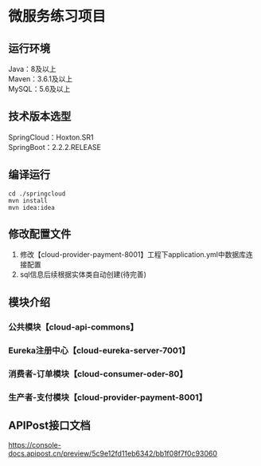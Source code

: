 # 微服务练习项目

## 运行环境
Java：8及以上 <br/>
Maven：3.6.1及以上 <br/>
MySQL：5.6及以上
## 技术版本选型
SpringCloud：Hoxton.SR1 <br/>
SpringBoot：2.2.2.RELEASE <br/>

## 编译运行
```shell
cd ./springcloud
mvn install 
mvn idea:idea
```

## 修改配置文件
1. 修改【cloud-provider-payment-8001】工程下application.yml中数据库连接配置
2. sql信息后续根据实体类自动创建(待完善)

## 模块介绍
### 公共模块【cloud-api-commons】
### Eureka注册中心【cloud-eureka-server-7001】
### 消费者-订单模块【cloud-consumer-oder-80】
### 生产者-支付模块【cloud-provider-payment-8001】

## APIPost接口文档
https://console-docs.apipost.cn/preview/5c9e12fd11eb6342/bb1f08f7f0c93060
